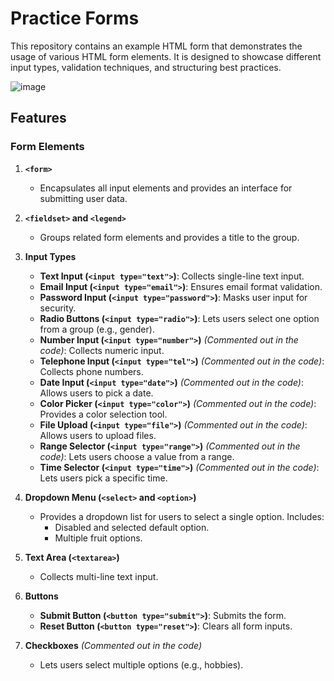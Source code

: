 # Practice Forms

This repository contains an example HTML form that demonstrates the usage of various HTML form elements. It is designed to showcase different input types, validation techniques, and structuring best practices.


![image](https://github.com/user-attachments/assets/4ac13646-7c4b-4644-930e-f9341b8d7e3f)




## Features

### Form Elements

1. **`<form>`**  
   - Encapsulates all input elements and provides an interface for submitting user data.

2. **`<fieldset>` and `<legend>`**  
   - Groups related form elements and provides a title to the group.

3. **Input Types**
   - **Text Input (`<input type="text">`)**: Collects single-line text input.
   - **Email Input (`<input type="email">`)**: Ensures email format validation.
   - **Password Input (`<input type="password">`)**: Masks user input for security.
   - **Radio Buttons (`<input type="radio">`)**: Lets users select one option from a group (e.g., gender).
   - **Number Input (`<input type="number">`)** *(Commented out in the code)*: Collects numeric input.
   - **Telephone Input (`<input type="tel">`)** *(Commented out in the code)*: Collects phone numbers.
   - **Date Input (`<input type="date">`)** *(Commented out in the code)*: Allows users to pick a date.
   - **Color Picker (`<input type="color">`)** *(Commented out in the code)*: Provides a color selection tool.
   - **File Upload (`<input type="file">`)** *(Commented out in the code)*: Allows users to upload files.
   - **Range Selector (`<input type="range">`)** *(Commented out in the code)*: Lets users choose a value from a range.
   - **Time Selector (`<input type="time">`)** *(Commented out in the code)*: Lets users pick a specific time.

4. **Dropdown Menu (`<select>` and `<option>`)**  
   - Provides a dropdown list for users to select a single option. Includes:
     - Disabled and selected default option.
     - Multiple fruit options.

5. **Text Area (`<textarea>`)**  
   - Collects multi-line text input.

6. **Buttons**
   - **Submit Button (`<button type="submit">`)**: Submits the form.
   - **Reset Button (`<button type="reset">`)**: Clears all form inputs.

7. **Checkboxes** *(Commented out in the code)*  
   - Lets users select multiple options (e.g., hobbies).



